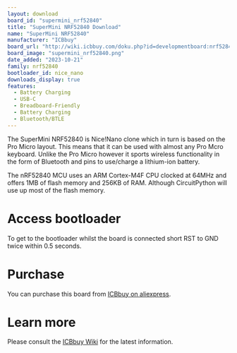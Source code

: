 ```yaml
---
layout: download
board_id: "supermini_nrf52840"
title: "SuperMini NRF52840 Download"
name: "SuperMini NRF52840"
manufacturer: "ICBbuy"
board_url: "http://wiki.icbbuy.com/doku.php?id=developmentboard:nrf52840"
board_image: "supermini_nrf52840.png"
date_added: "2023-10-21"
family: nrf52840
bootloader_id: nice_nano
downloads_display: true
features:
  - Battery Charging
  - USB-C
  - Breadboard-Friendly
  - Battery Charging
  - Bluetooth/BTLE
---
```


The SuperMini NRF52840 is Nice!Nano clone which in turn is based on the Pro Micro layout. This means that it can be used with almost any Pro Mcro keyboard. Unlike the Pro Micro however it sports wireless functionality in the form of Bluetooth and pins to use/charge a lithium-ion battery.

The nRF52840 MCU uses an ARM Cortex-M4F CPU clocked at 64MHz and offers 1MB of flash memory and 256KB of RAM. Although CircuitPython will use up most of the flash memory.

# Access bootloader
To get to the bootloader whilst the board is connected short RST to GND twice within 0.5 seconds.

# Purchase
You can purchase this board from [ICBbuy on aliexpress](https://www.aliexpress.com/item/3256805833497363.html).

# Learn more
Please consult the [ICBbuy Wiki](http://wiki.icbbuy.com/doku.php?id=developmentboard:nrf52840) for the latest information.
